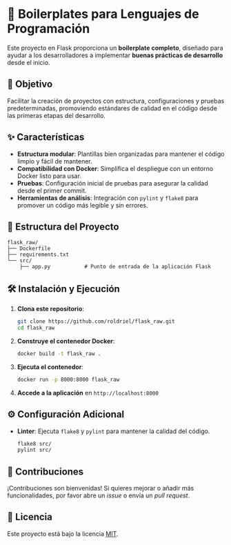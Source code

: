 # 🚀 Boilerplates para Lenguajes de Programación

Este proyecto en Flask proporciona un **boilerplate completo**, diseñado para ayudar a los desarrolladores a implementar **buenas prácticas de desarrollo** desde el inicio.

## 🎯 Objetivo

Facilitar la creación de proyectos con estructura, configuraciones y pruebas predeterminadas, promoviendo estándares de calidad en el código desde las primeras etapas del desarrollo.

## ✨ Características
- **Estructura modular**: Plantillas bien organizadas para mantener el código limpio y fácil de mantener.
- **Compatibilidad con Docker**: Simplifica el despliegue con un entorno Docker listo para usar.
- **Pruebas**: Configuración inicial de pruebas para asegurar la calidad desde el primer commit.
- **Herramientas de análisis**: Integración con `pylint` y `flake8` para promover un código más legible y sin errores.

## 📂 Estructura del Proyecto

```plaintext
flask_raw/
├── Dockerfile
├── requirements.txt
└── src/
    ├── app.py           # Punto de entrada de la aplicación Flask
```

## 🛠️ Instalación y Ejecución

1. **Clona este repositorio**:
   ```bash
   git clone https://github.com/roldriel/flask_raw.git
   cd flask_raw
   ```

2. **Construye el contenedor Docker**:
   ```bash
   docker build -t flask_raw .
   ```

3. **Ejecuta el contenedor**:
   ```bash
   docker run -p 8000:8000 flask_raw
   ```

4. **Accede a la aplicación** en `http://localhost:8000`

## ⚙️ Configuración Adicional

- **Linter**: Ejecuta `flake8` y `pylint` para mantener la calidad del código.
   ```bash
   flake8 src/
   pylint src/
   ```

## 🤝 Contribuciones

¡Contribuciones son bienvenidas! Si quieres mejorar o añadir más funcionalidades, por favor abre un _issue_ o envía un _pull request_.

## 📄 Licencia

Este proyecto está bajo la licencia [MIT](LICENSE).
